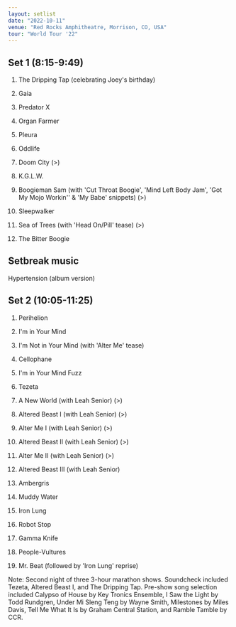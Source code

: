 ```yaml
---
layout: setlist
date: "2022-10-11"
venue: "Red Rocks Amphitheatre, Morrison, CO, USA"
tour: "World Tour '22"
---
```



 ## Set 1 (8:15-9:49)

 1. The Dripping Tap
    (celebrating Joey's birthday)

 2. Gaia

 3. Predator X

 4. Organ Farmer

 5. Pleura

 6. Oddlife

 7. Doom City
    (>)

 8. K.G.L.W.

 9. Boogieman Sam
    (with 'Cut Throat Boogie', 'Mind Left Body Jam', 'Got My Mojo
    Workin'' & 'My Babe' snippets) (>)

10. Sleepwalker

11. Sea of Trees
    (with 'Head On/Pill' tease) (>)

12. The Bitter Boogie

## Setbreak music

Hypertension (album version)

## Set 2 (10:05-11:25)

 1. Perihelion

 2. I'm in Your Mind

 3. I'm Not in Your Mind
    (with 'Alter Me' tease)

 4. Cellophane

 5. I'm in Your Mind Fuzz

 6. Tezeta

 7. A New World
    (with Leah Senior) (>)

 8. Altered Beast I
    (with Leah Senior) (>)

 9. Alter Me I
    (with Leah Senior) (>)

10. Altered Beast II
    (with Leah Senior) (>)

11. Alter Me II
    (with Leah Senior) (>)

12. Altered Beast III
    (with Leah Senior)

13. Ambergris

14. Muddy Water

15. Iron Lung

15. Robot Stop

15. Gamma Knife

15. People-Vultures

15. Mr. Beat
    (followed by 'Iron Lung' reprise)

Note: Second night of three 3-hour marathon shows. Soundcheck included
Tezeta, Altered Beast I, and The Dripping Tap. Pre-show song selection
included Calypso of House by Key Tronics Ensemble, I Saw the Light by
Todd Rundgren, Under Mi Sleng Teng by Wayne Smith, Milestones by Miles
Davis, Tell Me What It Is by Graham Central Station, and Ramble Tamble
by CCR.
